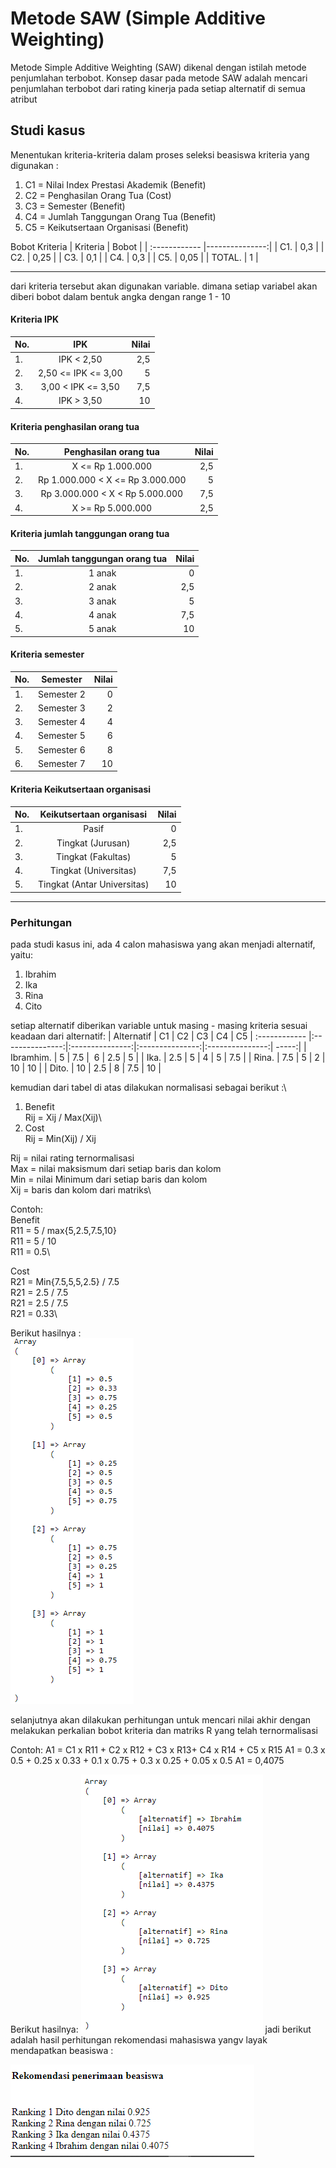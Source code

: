 # Metode SAW (Simple Additive Weighting)
Metode Simple Additive Weighting (SAW) dikenal dengan istilah metode penjumlahan terbobot. Konsep dasar pada metode SAW adalah mencari penjumlahan terbobot dari rating kinerja pada setiap alternatif di semua atribut

## Studi kasus
Menentukan kriteria-kriteria dalam proses seleksi beasiswa
kriteria yang digunakan :

1. C1 = Nilai Index Prestasi Akademik (Benefit)
2. C2 = Penghasilan Orang Tua (Cost)
3. C3 = Semester (Benefit)
4. C4 = Jumlah Tanggungan Orang Tua (Benefit)
5. C5 = Keikutsertaan Organisasi (Benefit)

Bobot Kriteria
| Kriteria  | Bobot  |
| :------------ |---------------:| 
| C1. | 0,3 | 
| C2. | 0,25 | 
| C3. | 0,1 | 
| C4. | 0,3 | 
| C5. | 0,05 | 
| TOTAL. | 1 | 

---
dari kriteria tersebut akan digunakan variable. dimana setiap variabel akan diberi bobot dalam bentuk angka dengan range 1 - 10
#### Kriteria IPK
| No.  | IPK  | Nilai |
| :------------ |:---------------:| -----:|
| 1. | IPK < 2,50 | 2,5 |
| 2. | 2,50 <= IPK <= 3,00  | 5 |
| 3. | 3,00 < IPK <= 3,50  | 7,5 |
| 4. |  IPK > 3,50  | 10 |

#### Kriteria penghasilan orang tua
| No.  | Penghasilan orang tua  | Nilai |
| :------------ |:---------------:| -----:|
| 1. | X <= Rp 1.000.000 | 2,5 |
| 2. | Rp 1.000.000 < X <= Rp 3.000.000 | 5 |
| 3. | Rp 3.000.000 < X < Rp 5.000.000 | 7,5 |
| 4. | X >= Rp 5.000.000 | 2,5 |

#### Kriteria jumlah tanggungan orang tua
| No.  | Jumlah tanggungan orang tua  | Nilai |
| :------------ |:---------------:| -----:|
| 1. | 1 anak | 0 |
| 2. | 2 anak | 2,5 |
| 3. | 3 anak | 5 |
| 4. | 4 anak | 7,5 |
| 5. | 5 anak | 10 |

#### Kriteria semester
| No.  | Semester  | Nilai |
| :------------ |:---------------:| -----:|
| 1. | Semester 2 | 0 |
| 2. | Semester 3 | 2 |
| 3. | Semester 4 | 4 |
| 4. | Semester 5 | 6 |
| 5. | Semester 6 | 8 |
| 6. | Semester 7 | 10 |

#### Kriteria Keikutsertaan organisasi
| No.  | Keikutsertaan organisasi  | Nilai |
| :------------ |:---------------:| -----:|
| 1. | Pasif | 0 |
| 2. | Tingkat (Jurusan) | 2,5 |
| 3. | Tingkat (Fakultas) | 5 |
| 4. | Tingkat (Universitas) | 7,5 |
| 5. | Tingkat (Antar Universitas) | 10 |

---
### Perhitungan
pada studi kasus ini, ada 4 calon mahasiswa yang akan menjadi alternatif, yaitu:
1. Ibrahim
1. Ika
2. Rina
3. Cito

setiap alternatif diberikan variable untuk masing - masing kriteria sesuai keadaan dari alternatif: 
| Alternatif  | C1  | C2 | C3 | C4 | C5
| :------------ |:---------------:|:---------------:|:---------------:|:---------------:| -----:|
| Ibramhim. | 5 | 7.5 |  6 | 2.5 | 5 |
| Ika. | 2.5 | 5 | 4 | 5 | 7.5 |
| Rina. | 7.5 | 5 | 2 | 10 | 10 |
| Dito. | 10 | 2.5 | 8 | 7.5 | 10 |

kemudian dari tabel di atas dilakukan normalisasi sebagai berikut :\
1. Benefit\
    Rij = Xij / Max(Xij)\
2. Cost\
    Rij = Min(Xij) / Xij

Rij = nilai rating ternormalisasi\
Max = nilai maksismum dari setiap baris dan kolom\
Min = nilai Minimum dari setiap baris dan kolom\
Xij = baris dan kolom dari matriks\

Contoh: \
Benefit\
R11 = 5 / max{5,2.5,7.5,10} \
R11 = 5 / 10\
R11 = 0.5\

Cost\
R21 = Min{7.5,5,5,2.5} / 7.5\
R21 = 2.5 / 7.5\
R21 = 2.5 / 7.5\
R21 = 0.33\

Berikut hasilnya :\
![picture](img/1.PNG)

selanjutnya akan dilakukan perhitungan untuk mencari nilai akhir dengan melakukan perkalian bobot kriteria dan matriks R yang telah ternormalisasi

Contoh: 
A1 = C1 x R11 + C2 x R12 + C3 x R13+ C4 x R14 + C5 x R15
A1 = 0.3 x 0.5 + 0.25 x 0.33 + 0.1 x 0.75 + 0.3 x 0.25 + 0.05 x 0.5
A1 = 0,4075

Berikut hasilnya: 
![picture](img/2.PNG)
jadi berikut adalah hasil perhitungan rekomendasi mahasiswa yangv layak mendapatkan beasiswa :

![picture](img/3.PNG)